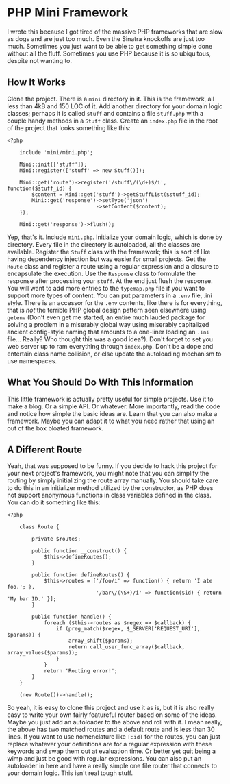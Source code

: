 # PHP Mini Framework

I wrote this because I got tired of the massive PHP frameworks that are slow 
as dogs and are just too much.  Even the Sinatra knockoffs are just too 
much.  Sometimes you just want to be able to get something simple done
without all the fluff.  Sometimes you use PHP because it is so ubiquitous,
despite not wanting to.



## How It Works

Clone the project. There is a `mini` directory in it.  This is the 
framework, all less than 4kB and 150 LOC of it.  Add another directory 
for your domain logic classes; perhaps it is called `stuff` and 
contains a file `stuff.php` with a couple handy methods in a `Stuff` 
class.  Create an `index.php` file in the root of the project that looks something like this:


```
<?php

    include 'mini/mini.php';

    Mini::init(['stuff']);
    Mini::register(['stuff' => new Stuff()]);    

    Mini::get('route')->register('/stuff\/(\d+)$/i', function($stuff_id) {
        $content = Mini::get('stuff')->getStuffList($stuff_id);
        Mini::get('response')->setType('json')
                             ->setContent($content);
    });

    Mini::get('response')->flush();
```

Yep, that's it.  Include `mini.php`. Initialize your domain logic, which is 
done by directory.  Every file in the directory is autoloaded, all the 
classes are available.  Register the `Stuff` class with the framework; this 
is sort of like having dependency injection but way easier for small projects.
Get the `Route` class and register a route using a regular expression and
a closure to encapsulate the execution.  Use the `Response` class to formulate
the response after processing your `stuff`.  At the end just flush the response.
You will want to add more entries to the `typemap.php` file if you want to 
support more types of content. You can put parameters in a `.env` file, .ini 
style.  There is an accessor for the `.env` contents, like there is for everything,
that is _not_ the terrible PHP global design pattern seen elsewhere using 
`getenv` (Don't even get me started, an entire much lauded package for solving a problem
in a miserably global way using miserably capitalized ancient config-style naming that 
amounts to a one-liner loading an `.ini` file... Really? Who thought this was a good idea?). 
Don't forget to set you web server up to ram everything through 
`index.php`.  Don't be a dope and entertain class name collision, or else update
the autoloading mechanism to use namespaces.



## What You Should Do With This Information

This little framework is actually pretty useful for simple projects.  Use
it to make a blog.  Or a simple API.  Or whatever.  More importantly,
read the code and notice how simple the basic ideas are.  Learn that you
can also make a framework.  Maybe you can adapt it to what you need 
rather that using an out of the box bloated framework.



## A Different Route

Yeah, that was supposed to be funny.  If you decide to hack this project 
for your next project's framework, you might note that you can simplify 
the routing by simply initializing the route array manually.  You should 
take care to do this in an initializer method utilized by the constructor, 
as PHP does not support anonymous functions in class variables defined 
in the class.  You can do it something like this:

```
<?php

    class Route {
   
        private $routes;
   
        public function __construct() {
            $this->defineRoutes();
        }
        
        public function defineRoutes() {
            $this->routes = ['/foo/i' => function() { return 'I ate foo.'; },
                             '/bar\/(\S+)/i' => function($id) { return 'My bar ID.' }];
        }
   
        public function handle() {
            foreach ($this->routes as $regex => $callback) {
                if (preg_match($regex, $_SERVER['REQUEST_URI'], $params)) {
                    array_shift($params);
                    return call_user_func_array($callback, array_values($params));
                }
            }
            return 'Routing error!';
        }
    }
    
    (new Route())->handle();
```

So yeah, it is easy to clone this project and use it as is, but it is also really easy to 
write your own fairly featureful router based on some of the ideas.  Maybe you just add an 
autoloader to the above and roll with it.  I mean really, the above has two matched routes
and a default route and is less than 30 lines.  If you want to use nomenclature like `[:id]` 
for the routes, you can just replace whatever your definitions are for a regular expression 
with these keywords and swap them out at evaluation time.  Or better yet quit being a 
wimp and just be good with regular expressions.  You can also put an autoloader in here and 
have a really simple one file router that connects to your domain logic.  This isn't real 
tough stuff.
